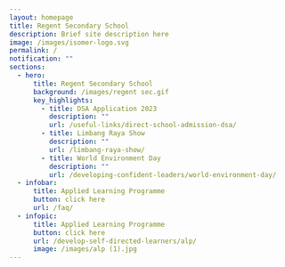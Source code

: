 ```yaml
---
layout: homepage
title: Regent Secondary School
description: Brief site description here
image: /images/isomer-logo.svg
permalink: /
notification: ""
sections:
  - hero:
      title: Regent Secondary School
      background: /images/regent sec.gif
      key_highlights:
        - title: DSA Application 2023
          description: ""
          url: /useful-links/direct-school-admission-dsa/
        - title: Limbang Raya Show
          description: ""
          url: /limbang-raya-show/
        - title: World Environment Day
          description: ""
          url: /developing-confident-leaders/world-environment-day/
  - infobar:
      title: Applied Learning Programme
      button: click here
      url: /faq/
  - infopic:
      title: Applied Learning Programme
      button: click here
      url: /develop-self-directed-learners/alp/
      image: /images/alp (1).jpg
---
```

